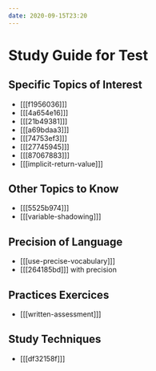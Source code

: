 ```yaml
---
date: 2020-09-15T23:20
---
```


# Study Guide for Test


## Specific Topics of Interest

* [[[f1956036]]]
* [[[4a654e16]]]
* [[[21b49381]]]
* [[[a69bdaa3]]]
* [[[74753ef3]]]
* [[[27745945]]]
* [[[87067883]]]
* [[[implicit-return-value]]]


## Other Topics to Know

* [[[5525b974]]]
* [[[variable-shadowing]]]


## Precision of Language

* [[[use-precise-vocabulary]]]
* [[[264185bd]]] with precision


## Practices Exercices

* [[[written-assessment]]]

## Study Techniques

* [[[df32158f]]]
